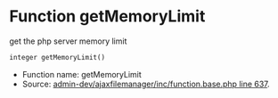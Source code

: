 Function getMemoryLimit
===========================

get the php server memory limit



```php
integer getMemoryLimit()
```

* Function name: getMemoryLimit
* Source: [admin-dev/ajaxfilemanager/inc/function.base.php line 637](https://github.com/PrestaShop/PrestaShop/blob/1.5.6.3/admin-dev/ajaxfilemanager/inc/function.base.php#L637).

